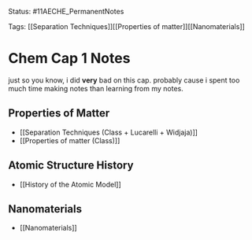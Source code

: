 Status: #11AECHE_PermanentNotes

Tags: [[Separation Techniques]][[Properties of matter]][[Nanomaterials]]

# Chem Cap 1 Notes

just so you know, i did **very** bad on this cap. probably cause i spent too much time making notes than learning from my notes.



## Properties of Matter

* [[Separation Techniques (Class + Lucarelli + Widjaja)]]
* [[Properties of matter (Class)]]


## Atomic Structure History

* [[History of the Atomic Model]]


## Nanomaterials

* [[Nanomaterials]]